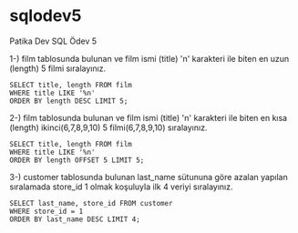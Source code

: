 # sqlodev5
Patika Dev SQL Ödev 5   
   
1-) film tablosunda bulunan ve film ismi (title) 'n' karakteri ile biten en uzun (length) 5 filmi sıralayınız.   
```   
SELECT title, length FROM film   
WHERE title LIKE '%n'   
ORDER BY length DESC LIMIT 5;   
```   
   
2-) film tablosunda bulunan ve film ismi (title) 'n' karakteri ile biten en kısa (length) ikinci(6,7,8,9,10) 5 filmi(6,7,8,9,10) sıralayınız.   
```   
SELECT title, length FROM film   
WHERE title LIKE '%n'   
ORDER BY length OFFSET 5 LIMIT 5;   
```   
   
3-) customer tablosunda bulunan last_name sütununa göre azalan yapılan sıralamada store_id 1 olmak koşuluyla ilk 4 veriyi sıralayınız.   
```   
SELECT last_name, store_id FROM customer   
WHERE store_id = 1   
ORDER BY last_name DESC LIMIT 4;   
```   
